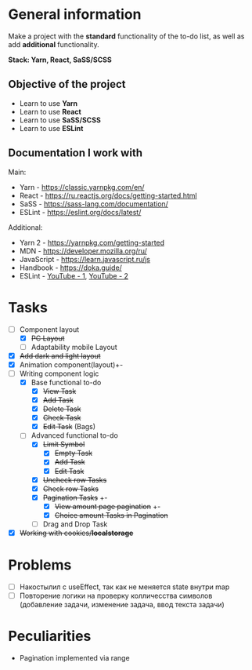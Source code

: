 # General information

Make a project with the **standard** functionality of the to-do list, as well as add **additional** functionality.

**Stack: Yarn, React, SaSS/SCSS**

## Objective of the project

- Learn to use **Yarn**
- Learn to use **React**
- Learn to use **SaSS/SCSS**
- Learn to use **ESLint**

## Documentation I work with

Main:

- Yarn - https://classic.yarnpkg.com/en/
- React - https://ru.reactjs.org/docs/getting-started.html
- SaSS - https://sass-lang.com/documentation/
- ESLint - https://eslint.org/docs/latest/

Additional:

- Yarn 2 - https://yarnpkg.com/getting-started
- MDN - https://developer.mozilla.org/ru/
- JavaScript - https://learn.javascript.ru/js
- Handbook - https://doka.guide/
- ESLint - [YouTube - 1](https://www.youtube.com/watch?v=RXaltL8yIlc), [YouTube - 2](https://www.youtube.com/watch?v=ZXW6Jn6or1w)

# Tasks

- [ ] Component layout
  - [x] ~~PC Layout~~
  - [ ] Adaptability mobile Layout
- [x] ~~Add dark and light layout~~
- [x] Animation component(layout)+-
- [ ] Writing component logic
  - [x] Base functional to-do
    - [x] ~~View Task~~
    - [x] ~~Add Task~~
    - [x] ~~Delete Task~~
    - [x] ~~Check Task~~
    - [x] ~~Edit Task~~ (Bags)
  - [ ] Advanced functional to-do
    - [x] ~~Limit Symbol~~
      - [x] ~~Empty Task~~
      - [x] ~~Add Task~~
      - [x] ~~Edit Task~~
    - [x] ~~Uncheck row Tasks~~
    - [x] ~~Check row Tasks~~
    - [x] ~~Pagination Tasks~~ +-
      - [x] ~~View amount page pagination~~ +-
      - [x] ~~Choice amount Tasks in Pagination~~
    - [ ] Drag and Drop Task
- [x] ~~Working with cookies/**localstorage**~~

# Problems

- [ ] Накостылил с useEffect, так как не меняется state внутри map
- [ ] Повторение логики на проверку колличесства символов (добавление задачи, изменение задача, ввод текста задачи)

# Peculiarities

- Pagination implemented via range
